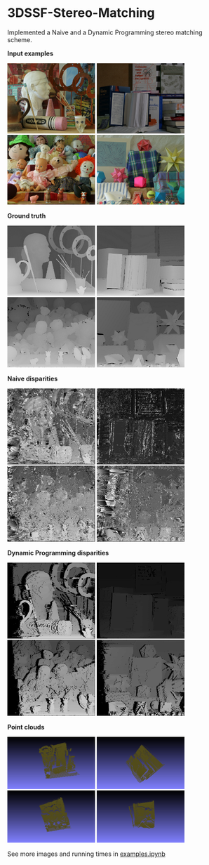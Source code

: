 # 3DSSF-Stereo-Matching

Implemented a Naive and a Dynamic Programming stereo matching scheme.

**Input examples**

<img src="images/art1.png" width="200" alt="art"> <img src="images/books1.png" width="200" alt="books">
<img src="images/dolls1.png" width="200" alt="dolls"> <img src="images/moebius1.png" width="200" alt="reindeer">

**Ground truth**

<img src="images/art1_true.png" width="200" alt="art"> <img src="images/books1_true.png" width="200" alt="books">
<img src="images/dolls1_true.png" width="200" alt="dolls"> <img src="images/moebius1_true.png" width="200" alt="reindeer">

**Naive disparities**

<img src="output/images/art_naive.png" width="200" alt="art"> <img src="output/images/books_naive.png" width="200" alt="books">
<img src="output/images/dolls_naive.png" width="200" alt="dolls"> <img src="output/images/moebius_naive.png" width="200" alt="reindeer">

**Dynamic Programming disparities**

<img src="output/images/art_dp.png" width="200" alt="art"> <img src="output/images/books_dp.png" width="200" alt="books">
<img src="output/images/dolls_dp.png" width="200" alt="dolls"> <img src="output/images/moebius_dp.png" width="200" alt="reindeer">

**Point clouds**

<img src="output/meshlab/art_mesh.png" width="200" alt="art"> <img src="output/meshlab/books_mesh.png" width="200" alt="books">
<img src="output/meshlab/dolls_mesh.png" width="200" alt="dolls"> <img src="output/meshlab/reindeer_mesh.png" width="200" alt="reindeer">

See more images and running times in [examples.ipynb](examples.ipynb)
